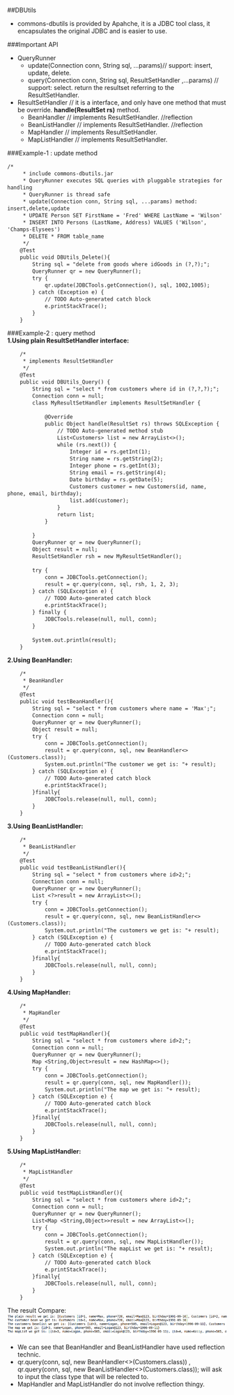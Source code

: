 ##DBUtils
- commons-dbutils is provided by Apahche, it is a JDBC tool class, it encapsulates the original JDBC and is easier to use.          
          
###Important API         
- QueryRunner
  - update(Connection conn, String sql, ...params)// support: insert, update, delete.         
  - query(Connection conn, String sql, ResultSetHandler ,...params) // support: select. return the resultset referring to the ResultSetHandler.   
- ResultSetHandler // it is a interface, and only have one method that must be override. **handle(ResultSet rs)** method.        
  - BeanHandler // implements ResultSetHandler. //reflection           
  - BeanListHandler // implements ResultSetHandler. //reflection               
  - MapHandler // implements ResultSetHandler.          
  - MapListHandler // implements ResultSetHandler.                           
        
###Example-1 : update method        
```
/*
	 * include commons-dbutils.jar
	 * QueryRunner executes SQL queries with pluggable strategies for handling
	 * QueryRunner is thread safe
	 * update(Connection conn, String sql, ...params) method: insert,delete,update
	 * UPDATE Person SET FirstName = 'Fred' WHERE LastName = 'Wilson'   
	 * INSERT INTO Persons (LastName, Address) VALUES ('Wilson', 'Champs-Elysees')
	 * DELETE * FROM table_name
	 */
	@Test
	public void DBUtils_Delete(){
		String sql = "delete from goods where idGoods in (?,?);";
		QueryRunner qr = new QueryRunner();
		try {
			qr.update(JDBCTools.getConnection(), sql, 1002,1005);
		} catch (Exception e) {
			// TODO Auto-generated catch block
			e.printStackTrace();
		}
	}
```       
          
###Example-2 : query method         
**1.Using plain ResultSetHandler interface:**          
```
	/*
	 * implements ResultSetHandler
	 */
	@Test
	public void DBUtils_Query() {
		String sql = "select * from customers where id in (?,?,?);";
		Connection conn = null;
		class MyResultSetHandler implements ResultSetHandler {

			@Override
			public Object handle(ResultSet rs) throws SQLException {
				// TODO Auto-generated method stub
				List<Customers> list = new ArrayList<>();
				while (rs.next()) {
					Integer id = rs.getInt(1);
					String name = rs.getString(2);
					Integer phone = rs.getInt(3);
					String email = rs.getString(4);
					Date birthday = rs.getDate(5);
					Customers customer = new Customers(id, name, phone, email, birthday);
					list.add(customer);
				}
				return list;
			}

		}
		QueryRunner qr = new QueryRunner();
		Object result = null;
		ResultSetHandler rsh = new MyResultSetHandler();

		try {
			conn = JDBCTools.getConnection();
			result = qr.query(conn, sql, rsh, 1, 2, 3);
		} catch (SQLException e) {
			// TODO Auto-generated catch block
			e.printStackTrace();
		} finally {
			JDBCTools.release(null, null, conn);
		}

		System.out.println(result);
	}
```          
                   
       
**2.Using BeanHandler:**          
```
	/*
	 * BeanHandler
	 */
	@Test 
	public void testBeanHandler(){
		String sql = "select * from customers where name = 'Max';";
		Connection conn = null;
		QueryRunner qr = new QueryRunner();
		Object result = null;
		try {
			conn = JDBCTools.getConnection();
			result = qr.query(conn, sql, new BeanHandler<>(Customers.class));
			System.out.println("The customer we get is: "+ result);
		} catch (SQLException e) {
			// TODO Auto-generated catch block
			e.printStackTrace();
		}finally{
			JDBCTools.release(null, null, conn);
		}
	}
```              
               
                   
**3.Using BeanListHandler:**                      
```
	/*
	 * BeanListHandler
	 */
	@Test 
	public void testBeanListHandler(){
		String sql = "select * from customers where id>2;";
		Connection conn = null;
		QueryRunner qr = new QueryRunner();
		List <?>result = new ArrayList<>();
		try {
			conn = JDBCTools.getConnection();
			result = qr.query(conn, sql, new BeanListHandler<>(Customers.class));
			System.out.println("The customers we get is: "+ result);
		} catch (SQLException e) {
			// TODO Auto-generated catch block
			e.printStackTrace();
		}finally{
			JDBCTools.release(null, null, conn);
		}
	}
```              
                 
                      
**4.Using MapHandler:**                                         
```
	/*
	 * MapHandler
	 */
	@Test 
	public void testMapHandler(){
		String sql = "select * from customers where id>2;";
		Connection conn = null;
		QueryRunner qr = new QueryRunner();
		Map <String,Object>result = new HashMap<>();
		try {
			conn = JDBCTools.getConnection();
			result = qr.query(conn, sql, new MapHandler());
			System.out.println("The map we get is: "+ result);
		} catch (SQLException e) {
			// TODO Auto-generated catch block
			e.printStackTrace();
		}finally{
			JDBCTools.release(null, null, conn);
		}
	}
```                             
                 
                      
**5.Using MapListHandler:**                                         
```
	/*
	 * MapListHandler
	 */
	@Test 
	public void testMapListHandler(){
		String sql = "select * from customers where id>2;";
		Connection conn = null;
		QueryRunner qr = new QueryRunner();
		List<Map <String,Object>>result = new ArrayList<>();
		try {
			conn = JDBCTools.getConnection();
			result = qr.query(conn, sql, new MapListHandler());
			System.out.println("The mapList we get is: "+ result);
		} catch (SQLException e) {
			// TODO Auto-generated catch block
			e.printStackTrace();
		}finally{
			JDBCTools.release(null, null, conn);
		}
	}
```               
                     
The result Compare:          
![DBUtilResult](/src/picture/DBUtilResult.png)                
- We can see that BeanHandler and BeanListHandler have used reflection technic.            
- qr.query(conn, sql, new BeanHandler<>(Customers.class)) , qr.query(conn, sql, new BeanListHandler<>(Customers.class)); will ask to input the class type that will be relected to.     
- MapHandler and MapListHandler do not involve reflection thingy.          
            
                   
                         
                     

